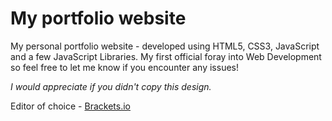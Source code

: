 My portfolio website
=======================

My personal portfolio website - developed using HTML5, CSS3, JavaScript and a few JavaScript Libraries.
My first official foray into Web Development so feel free to let me know if you encounter any issues! 

*I would appreciate if you didn't copy this design.*


Editor of choice - [Brackets.io](http://brackets.io)
